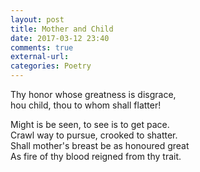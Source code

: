 ```yaml
---
layout: post
title: Mother and Child
date: 2017-03-12 23:40
comments: true
external-url:
categories: Poetry
---
```


Thy honor whose greatness is disgrace,<br/>
hou child, thou to whom shall flatter!

Might is be seen, to see is to get pace. <br/>
Crawl way to pursue, crooked to shatter. <br/>
Shall mother's breast be as honoured great <br/>
As fire of thy blood reigned from thy trait.
